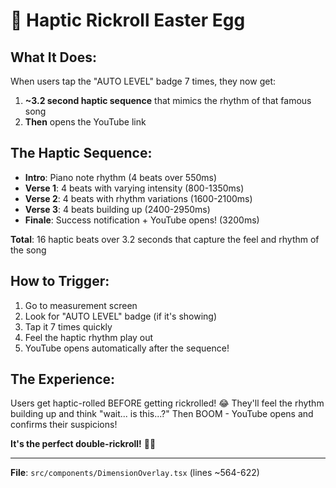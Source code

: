 # 🎵 Haptic Rickroll Easter Egg

## What It Does:
When users tap the "AUTO LEVEL" badge 7 times, they now get:
1. **~3.2 second haptic sequence** that mimics the rhythm of that famous song
2. **Then** opens the YouTube link

## The Haptic Sequence:
- **Intro**: Piano note rhythm (4 beats over 550ms)
- **Verse 1**: 4 beats with varying intensity (800-1350ms)
- **Verse 2**: 4 beats with rhythm variations (1600-2100ms)
- **Verse 3**: 4 beats building up (2400-2950ms)
- **Finale**: Success notification + YouTube opens! (3200ms)

**Total**: 16 haptic beats over 3.2 seconds that capture the feel and rhythm of the song

## How to Trigger:
1. Go to measurement screen
2. Look for "AUTO LEVEL" badge (if it's showing)
3. Tap it 7 times quickly
4. Feel the haptic rhythm play out
5. YouTube opens automatically after the sequence!

## The Experience:
Users get haptic-rolled BEFORE getting rickrolled! 😂
They'll feel the rhythm building up and think "wait... is this...?" 
Then BOOM - YouTube opens and confirms their suspicions!

**It's the perfect double-rickroll!** 🎵✨

---

**File**: `src/components/DimensionOverlay.tsx` (lines ~564-622)
